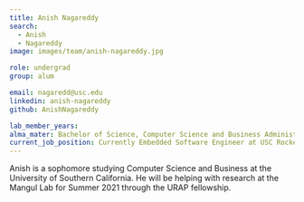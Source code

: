 ```yaml
---
title: Anish Nagareddy
search:
  - Anish
  - Nagareddy
image: images/team/anish-nagareddy.jpg

role: undergrad
group: alum

email: nagaredd@usc.edu
linkedin: anish-nagareddy
github: AnishNagareddy

lab_member_years: 
alma_mater: Bachelor of Science, Computer Science and Business Administration, University of Southern California
current_job_position: Currently Embedded Software Engineer at USC Rocket Propulsion Laboratory
---
```


Anish is a sophomore studying Computer Science and Business at the University of Southern California. He will be helping with research at the Mangul Lab for Summer 2021 through the URAP fellowship.
